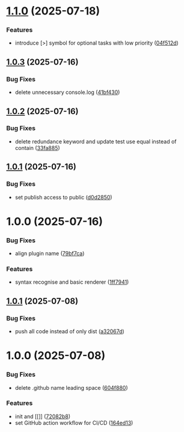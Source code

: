 # [1.1.0](https://github.com/mjrt/markdown-it-tasks/compare/v1.0.3...v1.1.0) (2025-07-18)


### Features

* introduce [>] symbol for optional tasks with low priority ([04f512d](https://github.com/mjrt/markdown-it-tasks/commit/04f512d8753861a5d832959335f240c800ef44ee))

## [1.0.3](https://github.com/mjrt/markdown-it-tasks/compare/v1.0.2...v1.0.3) (2025-07-16)


### Bug Fixes

* delete unnecessary console.log ([41bf430](https://github.com/mjrt/markdown-it-tasks/commit/41bf430d09d0fd3eb94cf5e29fb010182e10b366))

## [1.0.2](https://github.com/mjrt/markdown-it-tasks/compare/v1.0.1...v1.0.2) (2025-07-16)


### Bug Fixes

* delete redundance keyword and update test use equal instead of contain ([33fa885](https://github.com/mjrt/markdown-it-tasks/commit/33fa885490cff43fe1758d9d9c97c6ac23e21d48))

## [1.0.1](https://github.com/mjrt/markdown-it-tasks/compare/v1.0.0...v1.0.1) (2025-07-16)


### Bug Fixes

* set publish access to public ([d0d2850](https://github.com/mjrt/markdown-it-tasks/commit/d0d28502a899a3d2e01a733e891a2042134b341e))

# 1.0.0 (2025-07-16)


### Bug Fixes

* align plugin name ([79bf7ca](https://github.com/mjrt/markdown-it-tasks/commit/79bf7ca38db3313a5601b89a126c3d4e38baf091))


### Features

* syntax recognise and basic renderer ([1ff7941](https://github.com/mjrt/markdown-it-tasks/commit/1ff79412c2f3ee10368212bacfabf11bc4e2af27))

## [1.0.1](https://github.com/mjrt/markdown-it-bi-directional-links/compare/v1.0.0...v1.0.1) (2025-07-08)


### Bug Fixes

* push all code instead of only dist ([a32067d](https://github.com/mjrt/markdown-it-bi-directional-links/commit/a32067d66d274bd7cfa690f0794a40b610a8fdc8))

# 1.0.0 (2025-07-08)


### Bug Fixes

* delete .github name leading space ([604f880](https://github.com/mjrt/markdown-it-bi-directional-links/commit/604f880c53d76c6f6dacb8f30369548324bb7072))


### Features

* init and [[]] ([72082b8](https://github.com/mjrt/markdown-it-bi-directional-links/commit/72082b81bd327791d9131e7b225837cb8f94ebe9))
* set GitHub action workflow for CI/CD ([164ed13](https://github.com/mjrt/markdown-it-bi-directional-links/commit/164ed13969061ef3424573591a68a1b0b471418d))
